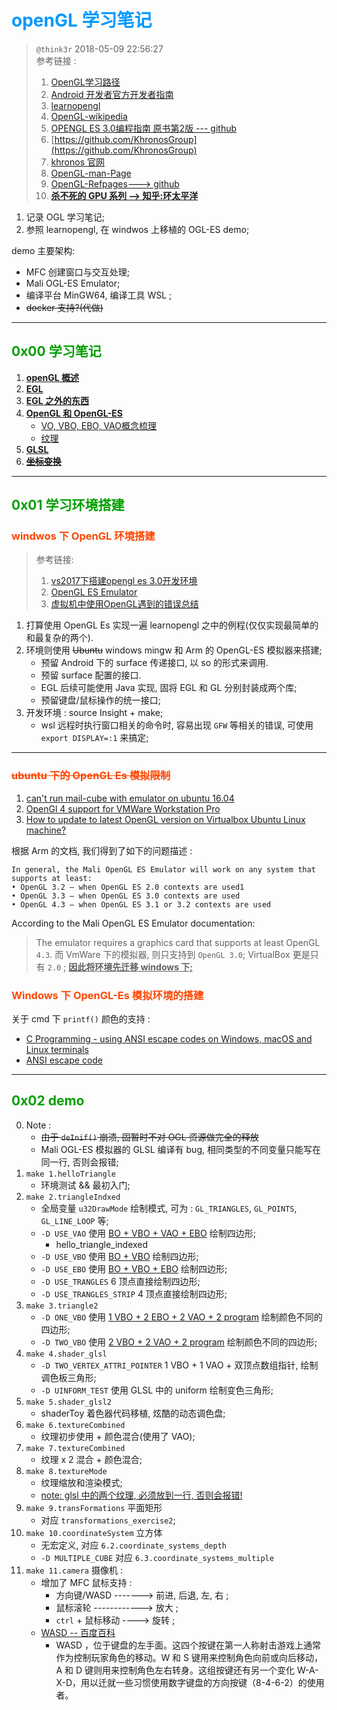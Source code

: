 # <font color=#0099ff> **openGL 学习笔记** </font>

> `@think3r` 2018-05-09 22:56:27 <br>
> 参考链接 :
> 1. [OpenGL学习路径](https://cstsinghua.github.io/2018/07/12/openGL%E5%AD%A6%E4%B9%A0%E8%B7%AF%E5%BE%84/)
> 2. [Android 开发者官方开发者指南](https://developer.android.google.cn/guide?hl=zh_cn)
> 3. [learnopengl](https://learnopengl-cn.github.io/) 
> 4. [OpenGL-wikipedia](https://zh.wikipedia.org/wiki/OpenGL)
> 5. [OPENGL ES 3.0编程指南  原书第2版 --- github](https://github.com/danginsburg/OpenGL-ES3-book)
> 6. [https://github.com/KhronosGroup](https://github.com/KhronosGroup)
> 7. [khronos 官网](https://www.khronos.org/registry/EGL/)
> 8. [OpenGL-man-Page](https://www.khronos.org/registry/EGL/sdk/docs/man/)
> 9. [OpenGL-Refpages---> github](https://github.com/KhronosGroup/OpenGL-Refpages)
> 10. [**杀不死的 GPU 系列 --> 知乎:环太平洋**](https://zhuanlan.zhihu.com/p/43573883)

1. 记录 OGL 学习笔记;
2. 参照 learnopengl, 在 windwos 上移植的 OGL-ES demo;

demo 主要架构:

- MFC 创建窗口与交互处理;
- Mali OGL-ES Emulator;
- 编译平台 MinGW64,  编译工具 WSL ;
- ~~docker 支持?(代做)~~

---

## <font color=#009A000> 0x00 学习笔记 </font>

1. [**openGL 概述**](./note/openGL概述.md)
2. [**EGL**](./note/EGL.md)
3. [**EGL 之外的东西**](./note/EGL之外的东西.md)
4. [**OpenGL 和 OpenGL-ES**](./note/openGL和openGL-ES.md)
   - [VO, VBO, EBO, VAO概念梳理](./note/openGL_vbo_ebo_vao.md)
   - [纹理](./note/纹理.md)
5. [**GLSL**](./note/GLSL.md)
6. ~~[**坐标变换**](./note/坐标变换.md)~~

---

## <font color=#009A000> 0x01 学习环境搭建 </font>

### <font color=#FF4500> **windwos 下 OpenGL 环境搭建** </font>

> 参考链接:
> 1. [vs2017下搭建opengl es 3.0开发环境](https://blog.csdn.net/brahmsjiang/article/details/78572141)
> 2. [OpenGL ES Emulator](https://developer.arm.com/tools-and-software/graphics-and-gaming/opengl-es-emulator/downloads)
> 3. [虚拟机中使用OpenGL遇到的错误总结 ](https://blog.csdn.net/qq_37996632/article/details/100329045)

1. 打算使用 OpenGL Es 实现一遍 learnopengl 之中的例程(仅仅实现最简单的和最复杂的两个).
2. 环境则使用 ~~Ubuntu~~ windows mingw 和 Arm 的 OpenGL-ES 模拟器来搭建;
    - 预留 Android 下的 surface 传递接口, 以 so 的形式来调用.
    - 预留 surface 配置的接口.
    - EGL 后续可能使用 Java 实现, 固将 EGL 和 GL 分别封装成两个库;
    - 预留键盘/鼠标操作的统一接口;
3. 开发环境 : source Insight + make;
    - wsl 远程时执行窗口相关的命令时, 容易出现 `GFW` 等相关的错误, 可使用 `export DISPLAY=:1` 来搞定;

---

### <font color=#FF4500> ~~ubuntu 下的 OpenGL Es 模拟限制~~ </font>

1. [can't run mail-cube with emulator on ubuntu 16.04](https://community.arm.com/developer/tools-software/graphics/f/discussions/6875/can-t-run-mail-cube-with-emulator-on-ubuntu-16-04)
2. [OpenGl 4 support for VMWare Workstation Pro](https://communities.vmware.com/thread/553334)
3. [How to update to latest OpenGL version on Virtualbox Ubuntu Linux machine?](https://askubuntu.com/questions/858407/how-to-update-to-latest-opengl-version-on-virtualbox-ubuntu-linux-machine)

根据 Arm 的文档, 我们得到了如下的问题描述 :

```text
In general, the Mali OpenGL ES Emulator will work on any system that supports at least:
• OpenGL 3.2 – when OpenGL ES 2.0 contexts are used1
• OpenGL 3.3 – when OpenGL ES 3.0 contexts are used
• OpenGL 4.3 – when OpenGL ES 3.1 or 3.2 contexts are used
```

 According to the Mali OpenGL ES Emulator documentation:
>The emulator requires a graphics card that supports at least OpenGL `4.3`.
而 VmWare 下的模拟器, 则只支持到 `OpenGL 3.0`; VirtualBox 更是只有 `2.0` ; <u>**因此将环境先迁移 windows 下;**</u>

### <font color=#FF4500> **Windows 下 OpenGL-Es 模拟环境的搭建** </font>

关于 cmd 下 `printf()` 颜色的支持 :

- [C Programming - using ANSI escape codes on Windows, macOS and Linux terminals](https://solarianprogrammer.com/2019/04/08/c-programming-ansi-escape-codes-windows-macos-linux-terminals/)
- [ANSI escape code](https://en.wikipedia.org/wiki/ANSI_escape_code#DOS_and_Windows)

---

## <font color=#009A000> 0x02 demo </font>

0. Note :
   - ~~由于 `deInif()` 崩溃, 固暂时不对 OGL 资源做完全的释放~~
   - Mali OGL-ES 模拟器的 GLSL 编译有 bug, 相同类型的不同变量只能写在同一行, 否则会报错;
1. `make 1.helloTriangle`
   - 环境测试 && 最初入门;
2. `make 2.triangleIndxed`
   - 全局变量 `u32DrawMode` 绘制模式, 可为 : `GL_TRIANGLES`, `GL_POINTS`, `GL_LINE_LOOP` 等;
   - `-D USE_VAO` 使用 <u>BO + VBO + VAO + EBO</u> 绘制四边形;
     - hello_triangle_indexed
   - `-D USE_VBO` 使用 <u>BO + VBO</u>  绘制四边形;
   - `-D USE_EBO` 使用 <u>BO + VBO + EBO</u> 绘制四边形;
   - `-D USE_TRANGLES` 6 顶点直接绘制四边形;
   - `-D USE_TRANGLES_STRIP` 4 顶点直接绘制四边形;
3. `make 3.triangle2`
   - `-D ONE_VBO` 使用 <u>1 VBO + 2 EBO + 2 VAO + 2 program</u> 绘制颜色不同的四边形;
   - `-D TWO_VBO` 使用 <u>2 VBO + 2 VAO + 2 program</u> 绘制颜色不同的四边形;
4. `make 4.shader_glsl`
   - `-D TWO_VERTEX_ATTRI_POINTER` 1 VBO + 1 VAO + 双顶点数组指针, 绘制调色板三角形;
   - `-D UINFORM_TEST` 使用 GLSL 中的 uniform 绘制变色三角形;
5. `make 5.shader_glsl2`
   - shaderToy 着色器代码移植, 炫酷的动态调色盘;
6. `make 6.textureCombined`
   - 纹理初步使用 + 颜色混合(使用了 VAO);
7. `make 7.textureCombined`
   - 纹理 x 2 混合 + 颜色混合;
8. `make 8.textureMode`
   - 纹理缩放和渲染模式;
   - <u>note: glsl 中的两个纹理, 必须放到一行, 否则会报错!</u>
9. `make 9.transFormations` 平面矩形
   - 对应 `transformations_exercise2`;
10. `make 10.coordinateSystem` 立方体
    - 无宏定义, 对应 `6.2.coordinate_systems_depth`
    - `-D MULTIPLE_CUBE` 对应 `6.3.coordinate_systems_multiple`
11. `make 11.camera` 摄像机 :
    - 增加了 MFC 鼠标支持 :
      - 方向键/WASD -------> 前进, 后退, 左, 右 ;
      - 鼠标滚轮 ------------> 放大 ;
      - `ctrl` + 鼠标移动 ----> 旋转 ;
    - [WASD -- 百度百科](https://baike.baidu.com/item/WASD/105282)
      - WASD ，位于键盘的左手面。这四个按键在第一人称射击游戏上通常作为控制玩家角色的移动。W 和 S 键用来控制角色向前或向后移动， A 和 D 键则用来控制角色左右转身。这组按键还有另一个变化 W-A-X-D，用以迁就一些习惯使用数字键盘的方向按键（8-4-6-2）的使用者。
